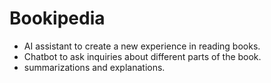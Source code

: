 # Bookipedia

- AI assistant to create a new experience in reading books.
- Chatbot to ask inquiries about different parts of the book.
- summarizations and explanations.